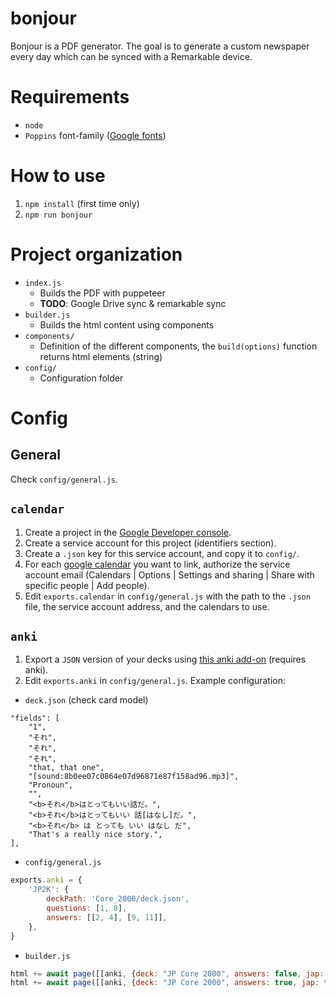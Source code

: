 # bonjour

Bonjour is a PDF generator.
The goal is to generate a custom newspaper every day which can be synced with a Remarkable device.

# Requirements

- `node`
- `Poppins` font-family ([Google fonts](https://fonts.google.com/specimen/Poppins?category=Sans+Serif))

# How to use

1. `npm install` (first time only)
2. `npm run bonjour`

# Project organization

- `index.js`
    - Builds the PDF with puppeteer
    - **TODO**: Google Drive sync & remarkable sync
- `builder.js`
    - Builds the html content using components
- `components/`
    - Definition of the different components, the `build(options)` function returns html elements (string)
- `config/`
    - Configuration folder

# Config

## General

Check `config/general.js`.

## `calendar`

1. Create a project in the [Google Developer console](https://console.developers.google.com).
2. Create a service account for this project (identifiers section).
3. Create a `.json` key for this service account, and copy it to `config/`.
4. For each [google calendar](https://calendar.google.com) you want to link, authorize the service account email (Calendars | Options | Settings and sharing | Share with specific people | Add people).
5. Edit `exports.calendar` in `config/general.js` with the path to the `.json` file, the service account address, and the calendars to use.

## `anki`

1. Export a `JSON` version of your decks using [this anki add-on](https://ankiweb.net/shared/info/1788670778) (requires anki).
2. Edit `exports.anki` in `config/general.js`. Example configuration:

- `deck.json` (check card model)
```
"fields": [
    "1",
    "それ",
    "それ",
    "それ",
    "that, that one",
    "[sound:8b0ee07c0864e07d96871e87f158ad96.mp3]",
    "Pronoun",
    "",
    "<b>それ</b>はとってもいい話だ。",
    "<b>それ</b>はとってもいい 話[はなし]だ。",
    "<b>それ</b> は とっても いい はなし だ",
    "That's a really nice story.",
],
```

-  `config/general.js`
```js
exports.anki = {
    'JP2K': {
        deckPath: 'Core_2000/deck.json',
        questions: [1, 8],
        answers: [[2, 4], [9, 11]],
    },
}
```

- `builder.js`
```js
html += await page([[anki, {deck: "JP Core 2000", answers: false, jap: true}]])
html += await page([[anki, {deck: "JP Core 2000", answers: true, jap: true}]])
```